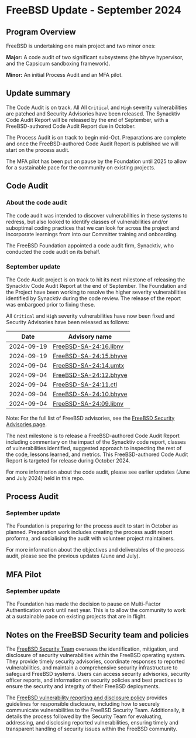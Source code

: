 # FreeBSD Update - September 2024

## Program Overview
FreeBSD is undertaking one main project and two minor ones:

**Major:** A code audit of two significant subsystems (the bhyve hypervisor, and the Capsicum sandboxing framework).

**Minor:** An initial Process Audit and an MFA pilot.

## Update summary
The Code Audit is on track. All All `Critical` and `High` severity vulnerabilities are patched and Security Advisories have been released. The Synacktiv Code Audit Report will be released by the end of September, with a FreeBSD-authored Code Audit Report due in October.

The Process Audit is on track to begin mid-Oct. Preparations are complete and once the FreeBSD-authored Code Audit Report is published we will start on the process audit. 

The MFA pilot has been put on pause by the Foundation until 2025 to allow for a sustainable pace for the community on existing projects.  

## Code Audit

### About the code audit
The code audit was intended to discover vulnerabilities in these systems to
redress, but also looked to identify classes of vulnerabilities and/or
suboptimal coding practices that we can look for across the project and
incorporate learnings from into our Committer training and onboarding.

The FreeBSD Foundation appointed a code audit firm, Synacktiv, who conducted the code audit on its behalf.

### September update
The Code Audit project is on track to hit its next milestone of releasing the Synacktiv Code Audit Report at the end of September. The Foundation and the Project have been working to resolve the higher severity vulnerabilities identified by Synacktiv during the code review. The release of the report was embargoed prior to fixing these. 

All `Critical` and `High` severity vulnerabilities have now been fixed and Security Advisories have been released as follows:

| Date       | Advisory name            |
|------------|--------------------------|
| 2024-09-19 | [FreeBSD-SA-24:16.libnv](https://www.freebsd.org/security/advisories/FreeBSD-SA-24:16.libnv.asc)   |
| 2024-09-19 | [FreeBSD-SA-24:15.bhyve](https://www.freebsd.org/security/advisories/FreeBSD-SA-24:15.bhyve.asc)   |
| 2024-09-04 | [FreeBSD-SA-24:14.umtx](https://www.freebsd.org/security/advisories/FreeBSD-SA-24:14.umtx.asc)    |
| 2024-09-04 | [FreeBSD-SA-24:12.bhyve](https://www.freebsd.org/security/advisories/FreeBSD-SA-24:12.bhyve.asc)   |
| 2024-09-04 | [FreeBSD-SA-24:11.ctl](https://www.freebsd.org/security/advisories/FreeBSD-SA-24:11.ctl.asc)     |
| 2024-09-04 | [FreeBSD-SA-24:10.bhyve](https://www.freebsd.org/security/advisories/FreeBSD-SA-24:10.bhyve.asc)   |
| 2024-09-04 | [FreeBSD-SA-24:09.libnv](https://www.freebsd.org/security/advisories/FreeBSD-SA-24:09.libnv.asc)   |

Note: For the full list of FreeBSD advisories, see the [FreeBSD Security Advisories page](https://www.freebsd.org/security/advisories/).

The next milestone is to release a FreeBSD-authored Code Audit Report including commentary on the impact of the Synacktiv code report, classes of vulnerabilities identified, suggested approach to inspecting the rest of the code, lessons learned, and metrics. This FreeBSD-authored Code Audit Report is targeted for release during October 2024.

For more information about the code audit, please see earlier updates (June and July 2024) held in this repo. 

## Process Audit 
### September update

The Foundation is preparing for the process audit to start in October as planned. Preparation work includes creating the process audit report proforma, and socialising the audit with volunteer project maintainers.

For more information about the objectives and deliverables of the process audit, please see the previous updates (June and July).

## MFA Pilot 
### September update

The Foundation has made the decision to pause on Multi-Factor Authentication work until next year. This is to allow the community to work at a sustainable pace on existing projects that are in flight. 

## Notes on the FreeBSD Security team and policies

The [FreeBSD Security Team](https://www.freebsd.org/administration/#t-secteam) oversees the identification, mitigation, and disclosure of security vulnerabilities within the FreeBSD operating system. They provide timely security advisories, coordinate responses to reported vulnerabilities, and maintain a comprehensive security infrastructure to safeguard FreeBSD systems. Users can access security advisories, security officer reports, and information on security policies and best practices to ensure the security and integrity of their FreeBSD deployments.

The [FreeBSD vulnerability reporting and disclosure policy](https://www.freebsd.org/security/reporting/) provides guidelines for responsible disclosure, including how to securely communicate vulnerabilities to the FreeBSD Security Team. Additionally, it details the process followed by the Security Team for evaluating, addressing, and disclosing reported vulnerabilities, ensuring timely and transparent handling of security issues within the FreeBSD community. 

